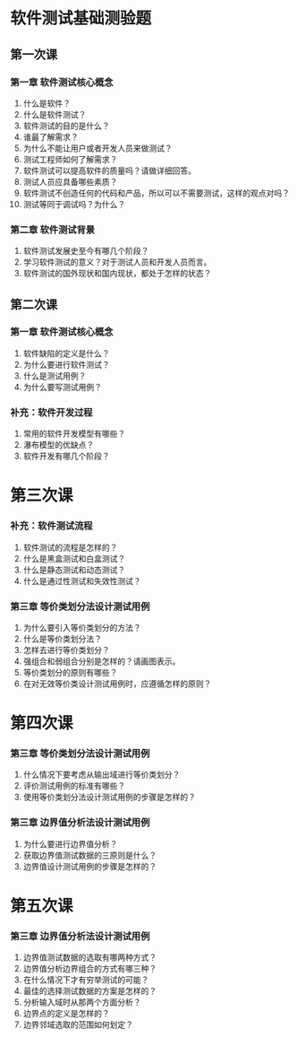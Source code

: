 # 软件测试基础测验题

## 第一次课

### 第一章 软件测试核心概念

1. 什么是软件？
2. 什么是软件测试？
3. 软件测试的目的是什么？
4. 谁最了解需求？
5. 为什么不能让用户或者开发人员来做测试？
6. 测试工程师如何了解需求？
7. 软件测试可以提高软件的质量吗？请做详细回答。
8. 测试人员应具备哪些素质？
9. 软件测试不创造任何的代码和产品，所以可以不需要测试，这样的观点对吗？
10. 测试等同于调试吗？为什么？

### 第二章 软件测试背景

1. 软件测试发展史至今有哪几个阶段？
2. 学习软件测试的意义？对于测试人员和开发人员而言。
2. 软件测试的国外现状和国内现状，都处于怎样的状态？

## 第二次课

### 第一章 软件测试核心概念

1. 软件缺陷的定义是什么？
2. 为什么要进行软件测试？
3. 什么是测试用例？
4. 为什么要写测试用例？

### 补充：软件开发过程

1. 常用的软件开发模型有哪些？
2. 瀑布模型的优缺点？
3. 软件开发有哪几个阶段？

# 第三次课

### 补充：软件测试流程

1. 软件测试的流程是怎样的？
2. 什么是黑盒测试和白盒测试？
3. 什么是静态测试和动态测试？
4. 什么是通过性测试和失效性测试？

### 第三章 等价类划分法设计测试用例

1. 为什么要引入等价类划分的方法？
2. 什么是等价类划分法？
2. 怎样去进行等价类划分？
3. 强组合和弱组合分别是怎样的？请画图表示。
4. 等价类划分的原则有哪些？
5. 在对无效等价类设计测试用例时，应遵循怎样的原则？

# 第四次课

### 第三章 等价类划分法设计测试用例

1. 什么情况下要考虑从输出域进行等价类划分？
2. 评价测试用例的标准有哪些？
3. 使用等价类划分法设计测试用例的步骤是怎样的？

### 第三章 边界值分析法设计测试用例

1. 为什么要进行边界值分析？
2. 获取边界值测试数据的三原则是什么？
3. 边界值设计测试用例的步骤是怎样的？

# 第五次课

### 第三章 边界值分析法设计测试用例

1. 边界值测试数据的选取有哪两种方式？
2. 边界值分析边界组合的方式有哪三种？
3. 在什么情况下才有穷举测试的可能？
4. 最佳的选择测试数据的方案是怎样的？
5. 分析输入域时从那两个方面分析？
6. 边界点的定义是怎样的？
7. 边界邻域选取的范围如何划定？











